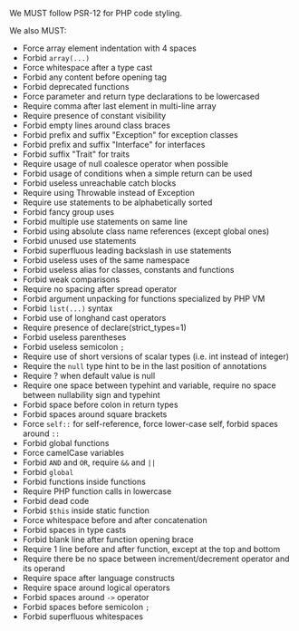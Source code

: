 We MUST follow PSR-12 for PHP code styling.

We also MUST:
- Force array element indentation with 4 spaces
- Forbid `array(...)`
- Force whitespace after a type cast
- Forbid any content before opening tag
- Forbid deprecated functions
- Force parameter and return type declarations to be lowercased
- Require comma after last element in multi-line array
- Require presence of constant visibility
- Forbid empty lines around class braces
- Forbid prefix and suffix "Exception" for exception classes
- Forbid prefix and suffix "Interface" for interfaces
- Forbid suffix "Trait" for traits
- Require usage of null coalesce operator when possible
- Forbid usage of conditions when a simple return can be used
- Forbid useless unreachable catch blocks
- Require using Throwable instead of Exception
- Require use statements to be alphabetically sorted
- Forbid fancy group uses
- Forbid multiple use statements on same line
- Forbid using absolute class name references (except global ones)
- Forbid unused use statements
- Forbid superfluous leading backslash in use statements
- Forbid useless uses of the same namespace
- Forbid useless alias for classes, constants and functions
- Forbid weak comparisons
- Require no spacing after spread operator
- Forbid argument unpacking for functions specialized by PHP VM
- Forbid `list(...)` syntax
- Forbid use of longhand cast operators
- Require presence of declare(strict_types=1)
- Forbid useless parentheses
- Forbid useless semicolon `;`
- Require use of short versions of scalar types (i.e. int instead of integer)
- Require the `null` type hint to be in the last position of annotations
- Require ? when default value is null
- Require one space between typehint and variable, require no space between nullability sign and typehint
- Forbid space before colon in return types
- Forbid spaces around square brackets
- Force `self::` for self-reference, force lower-case self, forbid spaces around `::`
- Forbid global functions
- Force camelCase variables
- Forbid `AND` and `OR`, require `&&` and `||`
- Forbid `global`
- Forbid functions inside functions
- Require PHP function calls in lowercase
- Forbid dead code
- Forbid `$this` inside static function
- Force whitespace before and after concatenation
- Forbid spaces in type casts
- Forbid blank line after function opening brace
- Require 1 line before and after function, except at the top and bottom
- Require there be no space between increment/decrement operator and its operand
- Require space after language constructs
- Require space around logical operators
- Forbid spaces around `->` operator
- Forbid spaces before semicolon `;`
- Forbid superfluous whitespaces
